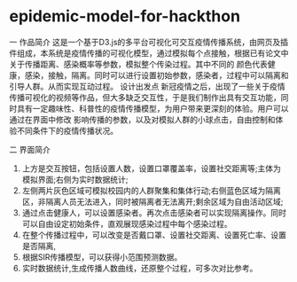 # epidemic-model-for-hackthon
一 作品简介
   这是一个基于D3.js的多平台可视化可交互疫情传播系统，由网页及插件组成，本系统是疫情传播的可视化模型，通过模拟每个点接触，根据已有论文中关于传播距离、感染概率等参数，模拟整个传染过程。其中不同的    颜色代表健康，感染，接触，隔离。同时可以进行设置初始参数，感染者，过程中可以隔离和引导人群。从而实现互动过程。
   设计出发点
   新冠疫情之后，出现了一些关于疫情传播可视化的视频等作品，但大多缺乏交互性，于是我们制作出具有交互功能，同时具有一定趣味性、科普性的疫情传播模型，为用户带来更深刻的体验。用户可以通过在界面中修改    影响传播的参数，以及对模拟人群的小球点击，自由控制和体验不同条件下的疫情传播状况。

二 界面简介
1. 上方是交互按钮，包括设置人数，设置口罩覆盖率，设置社交距离等;主体为模拟界面;右侧为实时数据统计;
2. 左侧两片灰色区域可模拟校园内的人群聚集和集体行动;右侧蓝色区域为隔离区，非隔离人员无法进入，同时被隔离者无法离开;剩余区域为自由活动区域;
3. 通过点击健康人，可以设置感染者。再次点击感染者可以实现隔离操作。同时可以自由设定初始条件，直观展现感染过程中每个感染过程。
4. 在整个传播过程中，可以改变是否戴口罩、设置社交距离、设置死亡率、设置是否隔离,
5. 根据SIR传播模型，可以获得小范围预测数据。
6. 实时数据统计,生成传播人数曲线，还原整个过程，可多次对比参考。

